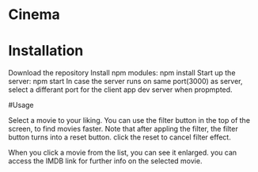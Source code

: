# Cinema

# Installation

Download the repository
Install npm modules: npm install
Start up the server: npm start
In case the server runs on same port(3000) as server, select a differant port for the client app dev server when propmpted.

#Usage

Select a movie to your liking. You can use the filter button in the top of the screen, to find movies faster.
Note that after appling the filter, the filter button turns into a reset button. click the reset to cancel filter effect.

When you click a movie from the list, you can see it enlarged. you can access the IMDB link for further info on the selected movie.

